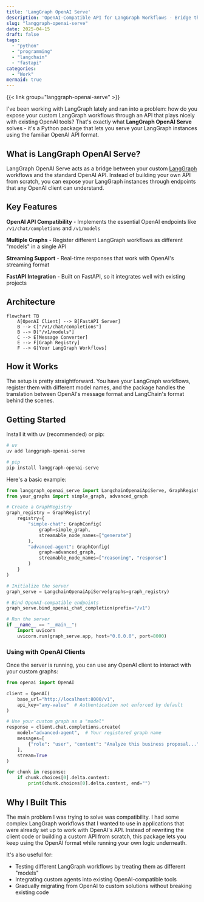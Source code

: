 ```yaml
---
title: 'LangGraph OpenAI Serve'
description: 'OpenAI-Compatible API for LangGraph Workflows - Bridge the Gap Between Custom Agents and Standard APIs'
slug: "langgraph-openai-serve"
date: 2025-04-15
draft: false
tags:
  - "python"
  - "programming"
  - "langchain"
  - "fastapi"
categories:
  - "Work"
mermaid: true
---
```


{{< link group="langgraph-openai-serve" >}}

I've been working with LangGraph lately and ran into a problem: how do you expose your custom LangGraph workflows through an API that plays nicely with existing OpenAI tools? That's exactly what **LangGraph OpenAI Serve** solves - it's a Python package that lets you serve your LangGraph instances using the familiar OpenAI API format.

## What is LangGraph OpenAI Serve?

LangGraph OpenAI Serve acts as a bridge between your custom [LangGraph](https://github.com/langchain-ai/langgraph) workflows and the standard OpenAI API. Instead of building your own API from scratch, you can expose your LangGraph instances through endpoints that any OpenAI client can understand.

## Key Features

**OpenAI API Compatibility** - Implements the essential OpenAI endpoints like `/v1/chat/completions` and `/v1/models`

**Multiple Graphs** - Register different LangGraph workflows as different "models" in a single API

**Streaming Support** - Real-time responses that work with OpenAI's streaming format

**FastAPI Integration** - Built on FastAPI, so it integrates well with existing projects

## Architecture

```mermaid
flowchart TB
    A[OpenAI Client] --> B[FastAPI Server]
    B --> C["/v1/chat/completions"]
    B --> D["/v1/models"]
    C --> E[Message Converter]
    E --> F[Graph Registry]
    F --> G[Your LangGraph Workflows]
```

## How it Works

The setup is pretty straightforward. You have your LangGraph workflows, register them with different model names, and the package handles the translation between OpenAI's message format and LangChain's format behind the scenes.

## Getting Started

Install it with uv (recommended) or pip:

```bash
# uv
uv add langgraph-openai-serve

# pip
pip install langgraph-openai-serve
```

Here's a basic example:

```python
from langgraph_openai_serve import LangchainOpenaiApiServe, GraphRegistry, GraphConfig
from your_graphs import simple_graph, advanced_graph

# Create a GraphRegistry
graph_registry = GraphRegistry(
    registry={
        "simple-chat": GraphConfig(
            graph=simple_graph, 
            streamable_node_names=["generate"]
        ),
        "advanced-agent": GraphConfig(
            graph=advanced_graph, 
            streamable_node_names=["reasoning", "response"]
        )
    }
)

# Initialize the server
graph_serve = LangchainOpenaiApiServe(graphs=graph_registry)

# Bind OpenAI-compatible endpoints
graph_serve.bind_openai_chat_completion(prefix="/v1")

# Run the server
if __name__ == "__main__":
    import uvicorn
    uvicorn.run(graph_serve.app, host="0.0.0.0", port=8000)
```

### Using with OpenAI Clients

Once the server is running, you can use any OpenAI client to interact with your custom graphs:

```python
from openai import OpenAI

client = OpenAI(
    base_url="http://localhost:8000/v1",
    api_key="any-value"  # Authentication not enforced by default
)

# Use your custom graph as a "model"
response = client.chat.completions.create(
    model="advanced-agent",  # Your registered graph name
    messages=[
        {"role": "user", "content": "Analyze this business proposal..."}
    ],
    stream=True
)

for chunk in response:
    if chunk.choices[0].delta.content:
        print(chunk.choices[0].delta.content, end="")
```

## Why I Built This

The main problem I was trying to solve was compatibility. I had some complex LangGraph workflows that I wanted to use in applications that were already set up to work with OpenAI's API. Instead of rewriting the client code or building a custom API from scratch, this package lets you keep using the OpenAI format while running your own logic underneath.

It's also useful for:
- Testing different LangGraph workflows by treating them as different "models"
- Integrating custom agents into existing OpenAI-compatible tools
- Gradually migrating from OpenAI to custom solutions without breaking existing code
